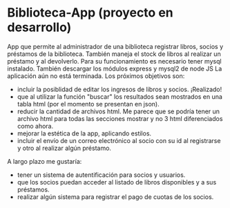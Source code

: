 # Biblioteca-App (proyecto en desarrollo)
App que permite al administrador de una biblioteca registrar libros, socios y préstamos de la biblioteca. 
También maneja el stock de libros al realizar un préstamo y al devolverlo.
Para su funcionamiento es necesario tener mysql instalado. También descargar los módulos express y mysql2 de node JS
La aplicación aún no está terminada. Los próximos objetivos son:

- incluir la posiblidad de editar los ingresos de libros y socios. ¡Realizado!
- que al utilizar la función "buscar" los resultados sean mostrados en una tabla html (por el momento se presentan en json).
- reducir la cantidad de archivos html. Me parece que se podría tener un archivo html para todas las secciones mostrar y no 3 html diferenciados como ahora.
- mejorar la estética de la app, aplicando estilos.
- incluir el envío de un correo electrónico al socio con su id al registrarse y otro al realizar algún préstamo.

A largo plazo me gustaría:
- tener un sistema de autentificación para socios y usuarios.
- que los socios puedan acceder al listado de libros disponibles y a sus préstamos.
- realizar algún sistema para registrar el pago de cuotas de los socios. 
